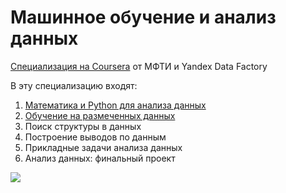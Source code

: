 # Машинное обучение и анализ данных

[Специализация на Coursera](https://www.coursera.org/specializations/mashinnoye-obucheniye) от МФТИ и Yandex Data Factory

В эту специализацию входят:

1. [Математика и Python для анализа данных](https://github.com/demidovakatya/mashinnoye-obucheniye/tree/master/mathematics-and-python)
2. [Обучение на размеченных данных](https://github.com/demidovakatya/mashinnoye-obucheniye/tree/master/supervised-learning)
3. Поиск структуры в данных
4. Построение выводов по данным
5. Прикладные задачи анализа данных
6. Анализ данных: финальный проект

[![](/header.jpg)](https://www.coursera.org/specializations/mashinnoye-obucheniye)
